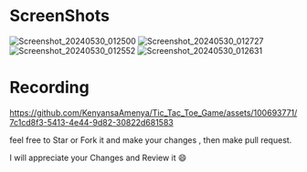 # ScreenShots
![Screenshot_20240530_012500](https://github.com/KenyansaAmenya/Tic_Tac_Toe_Game/assets/100693771/d75aa2b2-724a-4ece-8b86-fbaca23e3e19)
![Screenshot_20240530_012727](https://github.com/KenyansaAmenya/Tic_Tac_Toe_Game/assets/100693771/bc77bff6-04b5-41e9-9702-8a7b59a57ecc)
![Screenshot_20240530_012552](https://github.com/KenyansaAmenya/Tic_Tac_Toe_Game/assets/100693771/91f31762-8d9e-43af-892d-2a9d1d5beadd)
![Screenshot_20240530_012631](https://github.com/KenyansaAmenya/Tic_Tac_Toe_Game/assets/100693771/6e87fc51-5235-42a1-89e4-433749f856be)
# Recording


https://github.com/KenyansaAmenya/Tic_Tac_Toe_Game/assets/100693771/7c1cd8f3-5413-4e44-9d82-30822d681583

feel free to Star or Fork it and make your changes , then make pull request.

I will appreciate your Changes and Review it 😄
